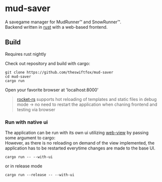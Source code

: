 # mud-saver

A savegame manager for MudRunner™ and SnowRunner™.  
Backend written in [rust](https://www.rust-lang.org/) with a web-based frontend.  

## Build  
Requires rust nightly  

Check out repository and build with cargo:  
```
git clone https://github.com/theswiftfox/mud-saver
cd mud-saver
cargo run
```
Open your favorite browser at 'localhost:8000'

> [rocket-rs](https://rocket.rs/) supports hot reloading of templates and static files in debug mode -> no need to restart the application when chaning frontend and testing via browser  

### Run with native ui
The application can be run with its own ui utilizing [web-view](https://github.com/Boscop/web-view) by passing some argument to cargo:  
However, as there is no reloading on demand of the view implemented, the application has to be restarted everytime changes are made to the base UI.  
```
cargo run -- --with-ui
```
or in release mode  
```
cargo run --release -- --with-ui
```
